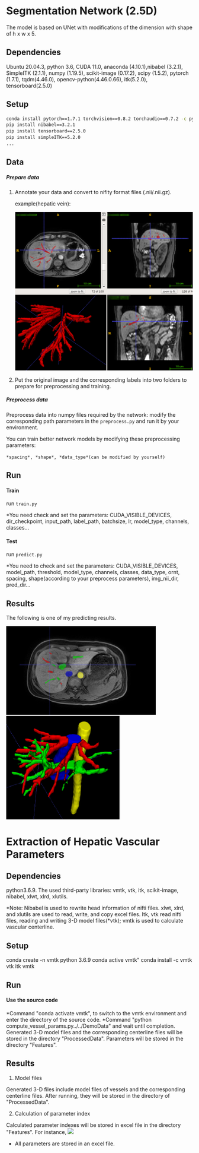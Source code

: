 # Segmentation Network (2.5D)

The model is based on UNet with modifications of the dimension with shape of h x w x 5.

## Dependencies

Ubuntu 20.04.3, python 3.6, CUDA 11.0, anaconda (4.10.1),nibabel (3.2.1), SimpleITK (2.1.1), numpy (1.19.5), scikit-image (0.17.2), scipy (1.5.2), pytorch (1.7.1), tqdm(4.46.0), opencv-python(4.46.0.66), itk(5.2.0), tensorboard(2.5.0)

## Setup

```bash
conda install pytorch==1.7.1 torchvision==0.8.2 torchaudio==0.7.2 -c pytorch
pip install nibabel==3.2.1
pip install tensorboard==2.5.0
pip install simpleITK==5.2.0
...
```

## Data

##### Prepare data

1. Annotate your data and convert to nifity format files (.nii/.nii.gz).

   example(hepatic vein):

   <img src="./DemoData/img1.png" style="zoom:50%;" />

2. Put the original image and the corresponding labels into two folders to prepare for preprocessing and training.

##### Preprocess data

Preprocess data into numpy files required by the network: modify the corresponding path parameters in the `preprocess.py` and run it by your environment.

You can train better network models by modifying these preprocessing parameters:

 `*spacing*, *shape*, *data_type*(can be modified by yourself)`

## Run

#### Train

  run `train.py`

  *You need check and set the parameters: CUDA_VISIBLE_DEVICES, dir_checkpoint, input_path, label_path, batchsize, lr, model_type, channels, classes...

#### Test

  run `predict.py`

  *You need to check and set the parameters: CUDA_VISIBLE_DEVICES, model_path, threshold, model_type, channels, classes, data_type, ornt, spacing, shape(according to your preprocess parameters), img_nii_dir, pred_dir...

## Results

The following is one of my predicting results.

<img src="./DemoData/img2.png" style="zoom:50%;" />

<img src="./DemoData/img3.png" style="zoom:75%;" />


# Extraction of Hepatic Vascular Parameters
  
## Dependencies

python3.6.9. The used third-party libraries: vmtk, vtk, itk, scikit-image, nibabel, xlwt, xlrd, xlutils.

*Note: 
Nibabel is used to rewrite head information of nifti files.
xlwt, xlrd, and xlutils are used to read, write, and copy excel files. 
Itk, vtk read nifti files, reading and writing 3-D model files(*vtk); 
vmtk is used to calculate vascular centerline. 

## Setup
        
conda create -n vmtk python 3.6.9
conda active vmtk" 
conda install -c vmtk vtk itk vmtk

## Run

#### Use the source code
        
*Command "conda activate vmtk", to switch to the vmtk environment and enter the directory of the source code. 
*Command "python compute_vessel_params.py../../DemoData" and wait until completion.  Generated 3-D model files and the corresponding centerline files will be stored in the directory "ProcessedData". Parameters will be stored in the directory "Features".

## Results

1. Model files
        
Generated 3-D files include model files of vessels and the corresponding centerline files. After running, they will be stored in the directory of "ProcessedData".

2. Calculation of  parameter index
        
Calculated parameter indexes will be stored in excel file in the directory "Features".
For instance, ![](assets/README-99dd089b.png)

* All parameters are stored in an excel file.

